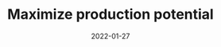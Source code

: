 ---
layout: post
title: Maximize production potential
date: 2022-01-27
categories: education
root: /work/
description: Livestream discussing world building for scaling digital art production
redirect: https://www.behance.net/videos/b30d1a62-9789-4e5e-aa0c-375db021f6ee/How-to-maximize-your-production-potential-EN
---